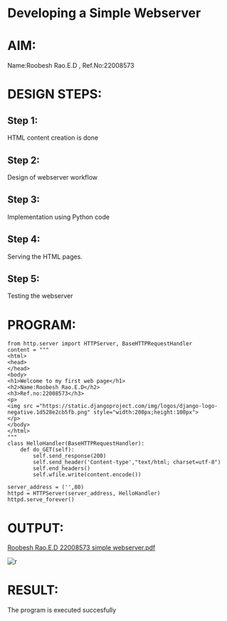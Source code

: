 # Developing a Simple Webserver

# AIM:

Name:Roobesh Rao.E.D , Ref.No:22008573

# DESIGN STEPS:

## Step 1:

HTML content creation is done

## Step 2:

Design of webserver workflow

## Step 3:

Implementation using Python code

## Step 4:

Serving the HTML pages.

## Step 5:

Testing the webserver

# PROGRAM:
```
from http.server import HTTPServer, BaseHTTPRequestHandler
content = """
<html>
<head>
</head>
<body>
<h1>Welcome to my first web page</h1>
<h2>Name:Roobesh Rao.E.D</h2>
<h3>Ref.no:22008573</h3>
<p>
<img src ="https://static.djangoproject.com/img/logos/django-logo-negative.1d528e2cb5fb.png" style="width:200px;height:100px">
</p>
</body>
</html>
"""
class HelloHandler(BaseHTTPRequestHandler):
    def do_GET(self):
        self.send_response(200)
        self.send_header('Content-type',"text/html; charset=utf-8")
        self.end_headers()
        self.wfile.write(content.encode())

server_address = ('',80)
httpd = HTTPServer(server_address, HelloHandler)
httpd.serve_forever()
```

# OUTPUT:

[Roobesh Rao.E.D 22008573 simple webserver.pdf](https://github.com/RoobeshRaoED/Web_server/files/10330103/Roobesh.Rao.E.D.22008573.simple.webserver.pdf)

![r](op.png)


# RESULT:

The program is executed succesfully
